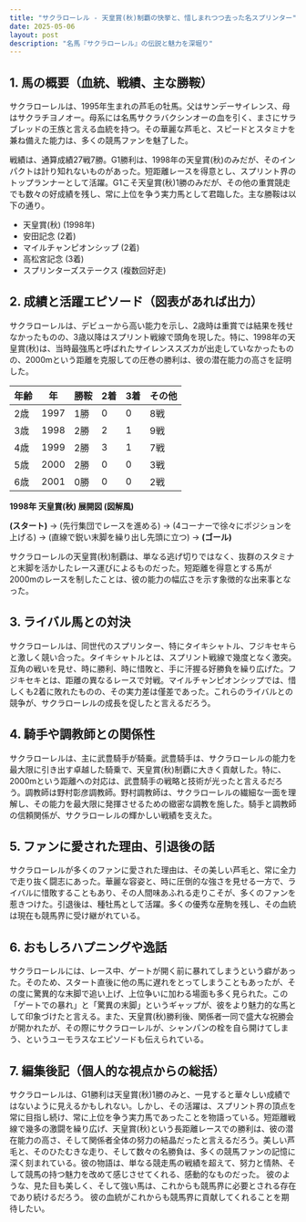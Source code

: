 ```yaml
---
title: "サクラローレル - 天皇賞(秋)制覇の快挙と、惜しまれつつ去った名スプリンター"
date: 2025-05-06
layout: post
description: "名馬『サクラローレル』の伝説と魅力を深堀り"
---
```


## 1. 馬の概要（血統、戦績、主な勝鞍）

サクラローレルは、1995年生まれの芦毛の牡馬。父はサンデーサイレンス、母はサクラチヨノオー。母系には名馬サクラバクシンオーの血を引く、まさにサラブレッドの王族と言える血統を持つ。その華麗な芦毛と、スピードとスタミナを兼ね備えた能力は、多くの競馬ファンを魅了した。

戦績は、通算成績27戦7勝。G1勝利は、1998年の天皇賞(秋)のみだが、そのインパクトは計り知れないものがあった。短距離レースを得意とし、スプリント界のトップランナーとして活躍。G1こそ天皇賞(秋)1勝のみだが、その他の重賞競走でも数々の好成績を残し、常に上位を争う実力馬として君臨した。主な勝鞍は以下の通り。

* 天皇賞(秋) (1998年)
* 安田記念 (2着)
* マイルチャンピオンシップ (2着)
* 高松宮記念 (3着)
* スプリンターズステークス (複数回好走)


## 2. 成績と活躍エピソード（図表があれば出力）

サクラローレルは、デビューから高い能力を示し、2歳時は重賞では結果を残せなかったものの、3歳以降はスプリント戦線で頭角を現した。特に、1998年の天皇賞(秋)は、当時最強馬と呼ばれたサイレンススズカが出走していなかったものの、2000mという距離を克服しての圧巻の勝利は、彼の潜在能力の高さを証明した。

| 年齢 | 年 | 勝鞍 | 2着 | 3着 | その他 |
|---|---|---|---|---|---|
| 2歳 | 1997 | 1勝 | 0 | 0 | 8戦 |
| 3歳 | 1998 | 2勝 | 2 | 1 | 9戦 |
| 4歳 | 1999 | 2勝 | 3 | 1 | 7戦 |
| 5歳 | 2000 | 2勝 | 0 | 0 | 3戦 |
| 6歳 | 2001 | 0勝 | 0 | 0 | 2戦 |

**1998年 天皇賞(秋) 展開図 (図解風)**

**(スタート)** → (先行集団でレースを進める) → (4コーナーで徐々にポジションを上げる) → (直線で鋭い末脚を繰り出し先頭に立つ) → **(ゴール)**

サクラローレルの天皇賞(秋)制覇は、単なる逃げ切りではなく、抜群のスタミナと末脚を活かしたレース運びによるものだった。短距離を得意とする馬が2000mのレースを制したことは、彼の能力の幅広さを示す象徴的な出来事となった。


## 3. ライバル馬との対決

サクラローレルは、同世代のスプリンター、特にタイキシャトル、フジキセキらと激しく競い合った。タイキシャトルとは、スプリント戦線で幾度となく激突。互角の戦いを見せ、時に勝利、時に惜敗と、手に汗握る好勝負を繰り広げた。フジキセキとは、距離の異なるレースで対戦。マイルチャンピオンシップでは、惜しくも2着に敗れたものの、その実力差は僅差であった。これらのライバルとの競争が、サクラローレルの成長を促したと言えるだろう。


## 4. 騎手や調教師との関係性

サクラローレルは、主に武豊騎手が騎乗。武豊騎手は、サクラローレルの能力を最大限に引き出す卓越した騎乗で、天皇賞(秋)制覇に大きく貢献した。特に、2000mという距離への対応は、武豊騎手の戦略と技術が光ったと言えるだろう。調教師は野村彰彦調教師。野村調教師は、サクラローレルの繊細な一面を理解し、その能力を最大限に発揮させるための緻密な調教を施した。騎手と調教師の信頼関係が、サクラローレルの輝かしい戦績を支えた。


## 5. ファンに愛された理由、引退後の話

サクラローレルが多くのファンに愛された理由は、その美しい芦毛と、常に全力で走り抜く闘志にあった。華麗な容姿と、時に圧倒的な強さを見せる一方で、ライバルに惜敗することもあり、その人間味あふれる走りこそが、多くのファンを惹きつけた。引退後は、種牡馬として活躍。多くの優秀な産駒を残し、その血統は現在も競馬界に受け継がれている。


## 6. おもしろハプニングや逸話

サクラローレルには、レース中、ゲートが開く前に暴れてしまうという癖があった。そのため、スタート直後に他の馬に遅れをとってしまうこともあったが、その度に驚異的な末脚で追い上げ、上位争いに加わる場面も多く見られた。この「ゲートでの暴れ」と「驚異の末脚」というギャップが、彼をより魅力的な馬として印象づけたと言える。また、天皇賞(秋)勝利後、関係者一同で盛大な祝勝会が開かれたが、その際にサクラローレルが、シャンパンの栓を自ら開けてしまう、というユーモラスなエピソードも伝えられている。


## 7. 編集後記（個人的な視点からの総括）

サクラローレルは、G1勝利は天皇賞(秋)1勝のみと、一見すると華々しい成績ではないように見えるかもしれない。しかし、その活躍は、スプリント界の頂点を常に目指し続け、常に上位を争う実力馬であったことを物語っている。短距離戦線で幾多の激闘を繰り広げ、天皇賞(秋)という長距離レースでの勝利は、彼の潜在能力の高さ、そして関係者全体の努力の結晶だったと言えるだろう。美しい芦毛と、そのひたむきな走り、そして数々の名勝負は、多くの競馬ファンの記憶に深く刻まれている。彼の物語は、単なる競走馬の戦績を超えて、努力と情熱、そして競馬の持つ魅力を改めて感じさせてくれる、感動的なものだった。  彼のような、見た目も美しく、そして強い馬は、これからも競馬界に必要とされる存在であり続けるだろう。  彼の血統がこれからも競馬界に貢献してくれることを期待したい。

